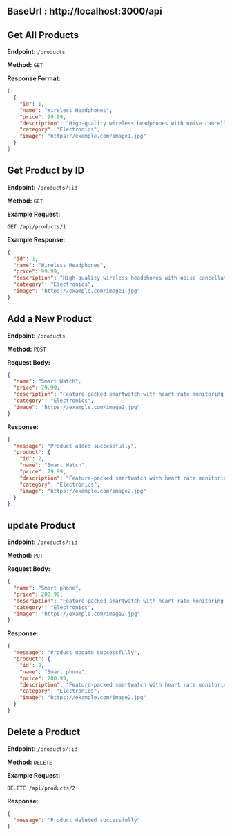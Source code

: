 ## BaseUrl : http://localhost:3000/api

## Get All Products

**Endpoint:** `/products`

**Method:** `GET`

**Response Format:**

```json
[
  {
    "id": 1,
    "name": "Wireless Headphones",
    "price": 99.99,
    "description": "High-quality wireless headphones with noise cancellation.",
    "category": "Electronics",
    "image": "https://example.com/image1.jpg"
  }
]
```

## Get Product by ID

**Endpoint:** `/products/:id`

**Method:** `GET`

**Example Request:**

```
GET /api/products/1
```

**Example Response:**

```json
{
  "id": 1,
  "name": "Wireless Headphones",
  "price": 99.99,
  "description": "High-quality wireless headphones with noise cancellation.",
  "category": "Electronics",
  "image": "https://example.com/image1.jpg"
}
```

## Add a New Product

**Endpoint:** `/products`

**Method:** `POST`

**Request Body:**

```json
{
  "name": "Smart Watch",
  "price": 79.99,
  "description": "Feature-packed smartwatch with heart rate monitoring.",
  "category": "Electronics",
  "image": "https://example.com/image2.jpg"
}
```

**Response:**

```json
{
  "message": "Product added successfully",
  "product": {
    "id": 2,
    "name": "Smart Watch",
    "price": 79.99,
    "description": "Feature-packed smartwatch with heart rate monitoring.",
    "category": "Electronics",
    "image": "https://example.com/image2.jpg"
  }
}
```

## update Product

**Endpoint:** `/products/:id`

**Method:** `PUT`

**Request Body:**

```json
{
  "name": "Smart phone",
  "price": 200.99,
  "description": "Feature-packed smartwatch with heart rate monitoring.",
  "category": "Electronics",
  "image": "https://example.com/image2.jpg"
}
```

**Response:**

```json
{
  "message": "Product update successfully",
  "product": {
    "id": 2,
    "name": "Smart phone",
    "price": 200.99,
    "description": "Feature-packed smartwatch with heart rate monitoring.",
    "category": "Electronics",
    "image": "https://example.com/image2.jpg"
  }
}
```

## Delete a Product

**Endpoint:** `/products/:id`

**Method:** `DELETE`

**Example Request:**

```
DELETE /api/products/2
```

**Response:**

```json
{
  "message": "Product deleted successfully"
}
```
